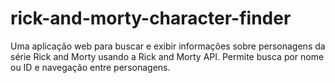 # rick-and-morty-character-finder
Uma aplicação web para buscar e exibir informações sobre personagens da série Rick and Morty usando a Rick and Morty API. Permite busca por nome ou ID e navegação entre personagens.
